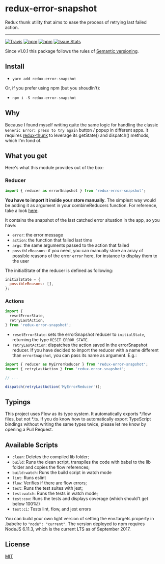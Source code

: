 # redux-error-snapshot

Redux thunk utility that aims to ease the process of retrying last failed action.

--------------------------------

[![Travis](https://img.shields.io/travis/jkomyno/redux-error-snapshot.svg)](https://travis-ci.org/jkomyno/redux-error-snapshot)
[![npm](https://img.shields.io/npm/v/redux-error-snapshot.svg)](https://npmjs.com/package/redux-error-snapshot)
[![npm](https://img.shields.io/npm/dm/redux-error-snapshot.svg)](https://npmjs.com/package/redux-error-snapshot)
[![Issue Stats](https://img.shields.io/issuestats/i/github/jkomyno/redux-error-snapshot.svg)](http://github.com/jkomyno/redux-error-snapshot/issues)

Since v1.0.1 this package follows the rules of [Semantic versioning](http://semver.org/).

## Install

- `yarn add redux-error-snapshot`

Or, if you prefer using npm (but you shoudln't):

- `npm i -S redux-error-snapshot`

## Why

Because I found myself writing quite the same logic for handling the classic
`Generic Error: press to try again` button / popup in different apps.
It requires [redux-thunk](https://github.com/gaearon/redux-thunk) to leverage its getState() and dispatch() methods, which I'm fond of.

## What you get

Here's what this module provides out of the box:

### Reducer

```js
import { reducer as errorSnapshot } from 'redux-error-snapshot';
```

**You have to import it inside your store manually**. The simplest way would be adding it
as argument in your combineReducers function. For reference, take a look [here](http://redux.js.org/docs/api/combineReducers.html).

It contains the snapshot of the last catched error situation in the app, so you have:
- `error`: the error message
- `action`: the function that failed last time
- `args`: the same arguments passed to the action that failed
- `possibleReasons`: if you need, you can manually store an array of possible reasons of the error `error` here, for instance to display them to the user

The initialState of the reducer is defined as following:

```js
initialState = {
  possibleReasons: [],
};
```

### Actions

```js
import {
  resetErrorState,
  retryLastAction,
} from 'redux-error-snapshot';
```

- `resetErrorState`: sets the errorSnapshot reducer to `initialState`, returning the type `RESET_ERROR_STATE`.
- `retryLastAction`: dispatches the action saved in the errorSnapshot reducer. If you have decided to import
the reducer with a name different than `errorSnapshot`, you can pass its name as argument. E.g.:

```js
import { reducer as MyErrorReducer } from 'redux-error-snapshot';
import { retryLastAction } from 'redux-error-snapshot';

// ...

dispatch(retryLastAction('MyErrorReducer'));
```

## Typings

This project uses Flow as its type system. It automatically exports *.flow files, but not *.ts. If you do know
how to automatically export TypeScript bindings without writing the same types twice, please let me know by
opening a Pull Request.

## Available Scripts

- `clean`: Deletes the compiled lib folder;
- `build`: Runs the clean script, transpiles the code with babel to the lib folder and copies the flow references;
- `build:watch`: Runs the build script in watch mode
- `lint`: Runs eslint
- `flow`: Verifies if there are flow errors;
- `test`: Runs the test suites with jest;
- `test:watch`: Runs the tests in watch mode;
- `test:cov`: Runs the tests and displays coverage (which should't get below 100%!)
- `test:ci`: Tests lint, flow, and jest errors

You can build your own light version of setting the env.targets property in .babelrc to `"node": "current"`.
The version deployed to npm requires NodeJS 6.11.3, which is the current LTS as of September 2017.

## License

[MIT](LICENSE)
